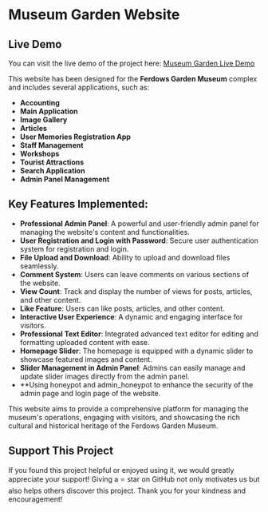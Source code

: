 # Museum Garden Website

## Live Demo
You can visit the live demo of the project here: [Museum Garden Live Demo](https://mhyaghubi.pythonanywhere.com)

This website has been designed for the **Ferdows Garden Museum** complex and includes several applications, such as:

- **Accounting**
- **Main Application**
- **Image Gallery**
- **Articles**
- **User Memories Registration App**
- **Staff Management**
- **Workshops**
- **Tourist Attractions**
- **Search Application**
- **Admin Panel Management**

## Key Features Implemented:
- **Professional Admin Panel**: A powerful and user-friendly admin panel for managing the website's content and functionalities.
- **User Registration and Login with Password**: Secure user authentication system for registration and login.
- **File Upload and Download**: Ability to upload and download files seamlessly.
- **Comment System**: Users can leave comments on various sections of the website.
- **View Count**: Track and display the number of views for posts, articles, and other content.
- **Like Feature**: Users can like posts, articles, and other content.
- **Interactive User Experience**: A dynamic and engaging interface for visitors.
- **Professional Text Editor**: Integrated advanced text editor for editing and formatting uploaded content with ease.
- **Homepage Slider**: The homepage is equipped with a dynamic slider to showcase featured images and content.
- **Slider Management in Admin Panel**: Admins can easily manage and update slider images directly from the admin panel.
- **Using honeypot and admin_honeypot to enhance the security of the admin page and login page of the website.

This website aims to provide a comprehensive platform for managing the museum's operations, engaging with visitors, and showcasing the rich cultural and historical heritage of the Ferdows Garden Museum.

## Support This Project
If you found this project helpful or enjoyed using it, we would greatly appreciate your support! Giving a ⭐️ star on GitHub not only motivates us but also helps others discover this project. Thank you for your kindness and encouragement!

